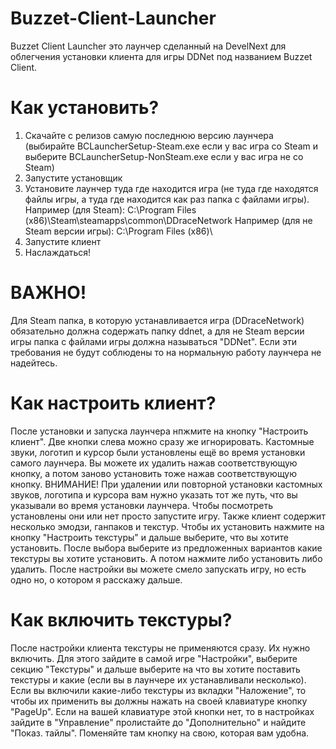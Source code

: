# Buzzet-Client-Launcher
Buzzet Client Launcher это лаунчер сделанный на DevelNext для облегчения установки клиента для игры DDNet под названием Buzzet Client.
# Как установить?
1. Скачайте с релизов самую последнюю версию лаунчера (выбирайте BCLauncherSetup-Steam.exe если у вас игра со Steam и выберите BCLauncherSetup-NonSteam.exe если у вас игра не со Steam)
2. Запустите установщик 
3. Установите лаунчер туда где находится игра (не туда где находятся файлы игры, а туда где находится как раз папка с файлами игры). Например (для Steam): C:\Program Files (x86)\Steam\steamapps\common\DDraceNetwork Например (для не Steam версии игры): C:\Program Files (x86)\
4. Запустите клиент 
5. Наслаждаться!
# ВАЖНО!
Для Steam папка, в которую устанавливается игра (DDraceNetwork) обязательно должна содержать папку ddnet, а для не Steam версии игры папка с файлами игры должна называться "DDNet". Если эти требования не будут соблюдены то на нормальную работу лаунчера не надейтесь.
# Как настроить клиент?
После установки и запуска лаунчера нпжмите на кнопку "Настроить клиент". Две кнопки слева можно сразу же игнорировать. Кастомные звуки, логотип и курсор были установлены ещё во время установки самого лаунчера. Вы можете их удалить нажав соответствующую кнопку, а потом заново установить тоже нажав соответствующую кнопку. ВНИМАНИЕ! При удалении или повторной установки кастомных звуков, логотипа и курсора вам нужно указать тот же путь, что вы указывали во время установки лаунчера. Чтобы посмотреть установлены они или нет просто запустите игру. Также клиент содержит несколько эмодзи, ганпаков и текстур. Чтобы их установить нажмите на кнопку "Настроить текстуры" и дальше выберите, что вы хотите установить. После выбора выберите из предложенных вариантов какие текстуры вы хотите установить. А потом нажмите либо установить либо удалить. После настройки вы можете смело запускать игру, но есть одно но, о котором я расскажу дальше.
# Как включить текстуры?
После настройки клиента текстуры не применяются сразу. Их нужно включить. Для этого зайдите в самой игре "Настройки", выберите секцию "Текстуры" и дальше выберите на что вы хотите поставить текстуры и какие (если вы в лаунчере их устанавливали несколько). Если вы включили какие-либо текстуры из вкладки "Наложение", то чтобы их применить вы должны нажать на своей клавиатуре кнопку "PageUp". Если на вашей клавиатуре этой кнопки нет, то в настройках зайдите в "Управление" пролистайте до "Дополнительно" и найдите "Показ. тайлы". Поменяйте там кнопку на свою, которая вам удобна.
